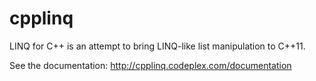 cpplinq
=======

LINQ for C++ is an attempt to bring LINQ-like list manipulation to C++11.

See the documentation: http://cpplinq.codeplex.com/documentation

